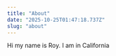 ```yaml
---
title: "About"
date: "2025-10-25T01:47:18.737Z"
slug: "about"
---
```



Hi my name is Roy. I am in California

